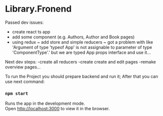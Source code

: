 # Library.Fronend

Passed dev issues:
- create react ts app
- add some component (e.g. Authors, Author and Book pages)
- using redux
  ~ add store and simple reducers
  ~ got a problem with like 'Argument of type 'typeof App' is not assignable to parameter of type 'ComponentType<never>'.'
  but we are typed App props interface and use it...

Next dev steps:
-create all reducers 
-create create and edit pages
-remake overview pages...


To run the Project you should prepare backend and run it;
After that you can use next command:

### `npm start`

Runs the app in the development mode.\
Open [http://localhost:3000](http://localhost:3000) to view it in the browser.
